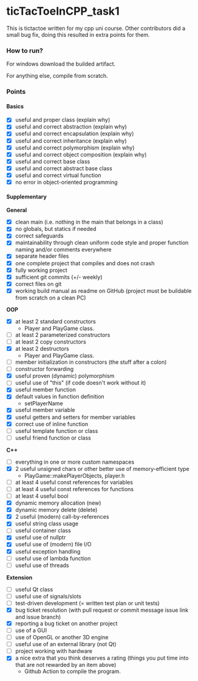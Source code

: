 # ticTacToeInCPP_task1

This is tictactoe written for my cpp uni course. Other contributors did a small bug fix, doing this resulted in extra points for them.

### How to run?

For windows download the builded artifact.

For anything else, compile from scratch.

### Points

#### Basics
- [X] useful and proper class (explain why)
- [X] useful and correct abstraction (explain why)
- [X] useful and correct encapsulation (explain why)
- [X] useful and correct inheritance (explain why)
- [X] useful and correct polymorphism (explain why)
- [X] useful and correct object composition (explain why)
- [X] useful and correct base class
- [X] useful and correct abstract base class
- [X] useful and correct virtual function
- [X] no error in object-oriented programming

#### Supplementary
**General**
- [X] clean main (i.e. nothing in the main that belongs in a class)
- [X] no globals, but statics if needed
- [X] correct safeguards
- [X] maintainability through clean uniform code style and proper function naming and/or comments everywhere
- [X] separate header files
- [X] one complete project that compiles and does not crash
- [X] fully working project
- [X] sufficient git commits (+/- weekly)
- [X] correct files on git
- [X] working build manual as readme on GitHub (project must be buildable from scratch on a clean PC)

**OOP**
- [X] at least 2 standard constructors
    - Player and PlayGame class.
- [ ] at least 2 parameterized constructors
- [ ] at least 2 copy constructors
- [X] at least 2 destructors
    - Player and PlayGame class.
- [ ] member initialization in constructors (the stuff after a colon)
- [ ] constructor forwarding
- [X] useful proven (dynamic) polymorphism
- [ ] useful use of "this" (if code doesn't work without it)
- [X] useful member function
- [X] default values in function definition
    - setPlayerName
- [X] useful member variable
- [X] useful getters and setters for member variables
- [X] correct use of inline function
- [ ] useful template function or class
- [ ] useful friend function or class

**C++**
- [ ] everything in one or more custom namespaces
- [X] 2 useful unsigned chars or other better use of memory-efficient type
    - PlayGame::makePlayerObjects, player.h
- [ ] at least 4 useful const references for variables
- [ ] at least 4 useful const references for functions
- [ ] at least 4 useful bool
- [X] dynamic memory allocation (new)
- [X] dynamic memory delete (delete)
- [X] 2 useful (modern) call-by-references
- [X] useful string class usage
- [ ] useful container class
- [X] useful use of nullptr
- [X] useful use of (modern) file I/O
- [X] useful exception handling
- [ ] useful use of lambda function
- [ ] useful use of threads

**Extension**
- [ ] useful Qt class
- [ ] useful use of signals/slots
- [ ] test-driven development (= written test plan or unit tests)
- [X] bug ticket resolution (with pull request or commit message issue link and issue branch)
- [X] reporting a bug ticket on another project
- [ ] use of a GUI
- [ ] use of OpenGL or another 3D engine
- [ ] useful use of an external library (not Qt)
- [ ] project working with hardware
- [X] a nice extra that you think deserves a rating (things you put time into that are not rewarded by an item above)
    - Github Action to compile the program.


